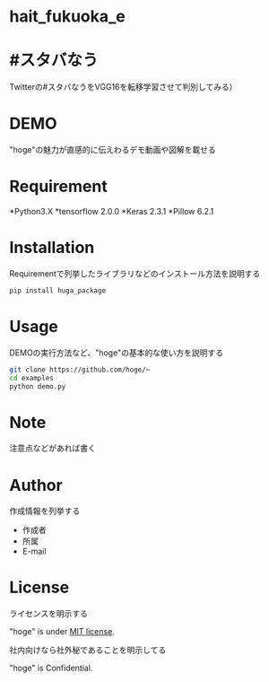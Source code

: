 # hait_fukuoka_e

#  #スタバなう　

Twitterの#スタバなうをVGG16を転移学習させて判別してみる）


# DEMO

"hoge"の魅力が直感的に伝えわるデモ動画や図解を載せる



# Requirement

*Python3.X
*tensorflow 2.0.0
*Keras 2.3.1
*Pillow 6.2.1
 

# Installation

Requirementで列挙したライブラリなどのインストール方法を説明する

```bash
pip install huga_package
```

# Usage

DEMOの実行方法など、"hoge"の基本的な使い方を説明する

```bash
git clone https://github.com/hoge/~
cd examples
python demo.py
```

# Note

注意点などがあれば書く

# Author

作成情報を列挙する

* 作成者
* 所属
* E-mail

# License
ライセンスを明示する

"hoge" is under [MIT license](https://en.wikipedia.org/wiki/MIT_License).

社内向けなら社外秘であることを明示してる

"hoge" is Confidential.
